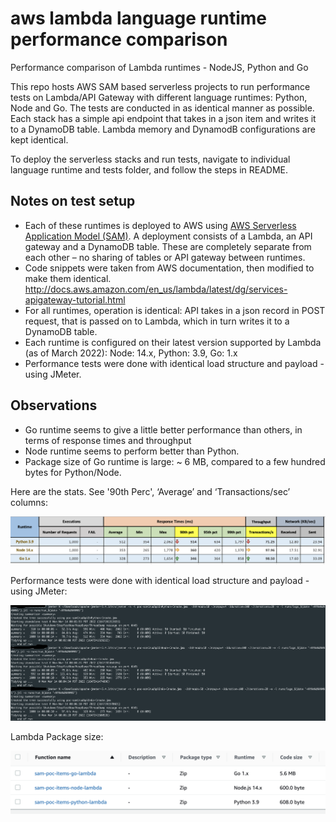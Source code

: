 # aws lambda language runtime performance comparison
 Performance comparison of Lambda runtimes - NodeJS, Python and Go


This repo hosts AWS SAM based serverless projects to run performance tests on Lambda/API Gateway with different language runtimes: Python, Node and Go. 
The tests are conducted in as identical manner as possible. Each stack has a simple api endpoint that takes in a json item and writes it to a DynamoDB table.
Lambda memory and DynamodB configurations are kept identical.

To deploy the serverless stacks and run tests, navigate to individual language runtime and tests folder, and follow the steps in README.

## Notes on test setup
 
 - Each of these runtimes is deployed to AWS using [AWS Serverless Application Model (SAM)](https://docs.aws.amazon.com/serverless-application-model/latest/developerguide/what-is-sam.html). A deployment consists of a Lambda, an API gateway and a DynamoDB table. These are completely separate from each other – no sharing of tables or API gateway between runtimes.
 - Code snippets were taken from AWS documentation, then modified to make them identical. http://docs.aws.amazon.com/en_us/lambda/latest/dg/services-apigateway-tutorial.html
 - For all runtimes, operation is identical: API takes in a json record in POST request, that is passed on to Lambda, which in turn writes it to a DynamoDB table.
 - Each runtime is configured on their latest version supported by Lambda (as of March 2022): Node: 14.x, Python: 3.9, Go: 1.x
 - Performance tests were done with identical load structure and payload - using JMeter.

## Observations

 - Go runtime seems to give a little better performance than others, in terms of response times and throughput
 - Node runtime seems to perform better than Python.
 - Package size of Go runtime is large: ~ 6 MB, compared to a few hundred bytes for Python/Node. 
 
 
Here are the stats. See '90th Perc', ‘Average’ and ‘Transactions/sec’ columns:

![Performance run statistics](https://github.com/ashankz/lambda-runtime-perf/blob/main/tests/jmeter/images/testrun-20220314.png?raw=true)

 
Performance tests were done with identical load structure and payload - using JMeter:
 

![JMeter run](https://github.com/ashankz/lambda-runtime-perf/blob/main/tests/jmeter/images/jmeter-run-20220314.png?raw=true)


Lambda Package size:

![Lambda packages](https://github.com/ashankz/lambda-runtime-perf/blob/main/tests/jmeter/images/lambda-size-20220314.png?raw=true)



